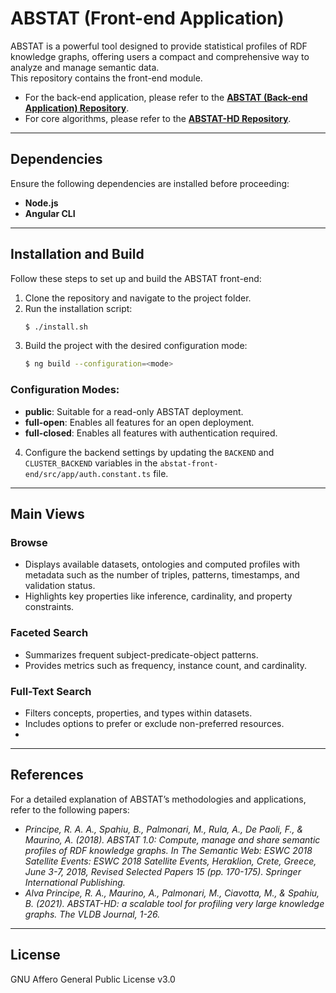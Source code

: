 # ABSTAT (Front-end Application)

ABSTAT is a powerful tool designed to provide statistical profiles of RDF knowledge graphs, offering users a compact and comprehensive way to analyze and manage semantic data.  
This repository contains the front-end module.  
- For the back-end application, please refer to the [**ABSTAT (Back-end Application) Repository**](https://bitbucket.org/disco_unimib/abstat).
- For core algorithms, please refer to the [**ABSTAT-HD Repository**](https://bitbucket.org/disco_unimib/abstat-distributed).

---

## Dependencies

Ensure the following dependencies are installed before proceeding:

- **Node.js**
- **Angular CLI**

---

## Installation and Build

Follow these steps to set up and build the ABSTAT front-end:

1. Clone the repository and navigate to the project folder.
2. Run the installation script:
   ```bash
   $ ./install.sh
   ```
3. Build the project with the desired configuration mode:
   ```bash
   $ ng build --configuration=<mode>
   ```
   

### Configuration Modes:
- **public**: Suitable for a read-only ABSTAT deployment.
- **full-open**: Enables all features for an open deployment.
- **full-closed**: Enables all features with authentication required.

4. Configure the backend settings by updating the `BACKEND` and `CLUSTER_BACKEND` variables in the `abstat-front-end/src/app/auth.constant.ts` file.

---

## Main Views

### Browse 
- Displays available datasets, ontologies and computed profiles with metadata such as the number of triples, patterns, timestamps, and validation status.
- Highlights key properties like inference, cardinality, and property constraints.

### Faceted Search
- Summarizes frequent subject-predicate-object patterns.
- Provides metrics such as frequency, instance count, and cardinality.

### Full-Text Search
- Filters concepts, properties, and types within datasets.
- Includes options to prefer or exclude non-preferred resources.
- 
---

## References

For a detailed explanation of ABSTAT’s methodologies and applications, refer to the following papers:

- *Principe, R. A. A., Spahiu, B., Palmonari, M., Rula, A., De Paoli, F., & Maurino, A. (2018). ABSTAT 1.0: Compute, manage and share semantic profiles of RDF knowledge graphs. In The Semantic Web: ESWC 2018 Satellite Events: ESWC 2018 Satellite Events, Heraklion, Crete, Greece, June 3-7, 2018, Revised Selected Papers 15 (pp. 170-175). Springer International Publishing.*
- *Alva Principe, R. A., Maurino, A., Palmonari, M., Ciavotta, M., & Spahiu, B. (2021). ABSTAT-HD: a scalable tool for profiling very large knowledge graphs. The VLDB Journal, 1-26.*
---


## License

GNU Affero General Public License v3.0



